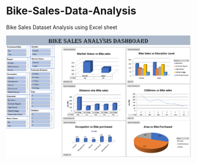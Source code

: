 # Bike-Sales-Data-Analysis
Bike Sales Dataset Analysis using Excel sheet

<img src="https://github.com/Navjotkhatri/Bike-Sales-Data-Analysis/blob/main/e.png" img>
